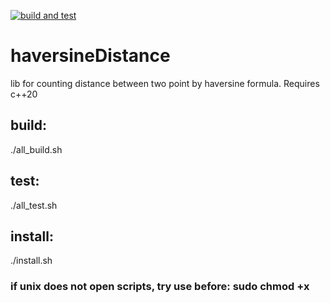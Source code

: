 [![build and test](https://github.com/wakeUPdxxn/byteReverse/actions/workflows/pipeline.yml/badge.svg)](https://github.com/wakeUPdxxn/byteReverse/actions/workflows/pipeline.yml)
# haversineDistance
lib for counting distance between two point by haversine formula. Requires c++20 
## build:
./all_build.sh
## test:
./all_test.sh
## install:
./install.sh
### if unix does not open scripts, try use before: sudo chmod +x <script full name>
### tested at ubuntu-latest and msys2
